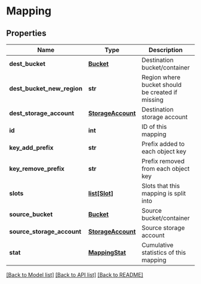 # Mapping

## Properties
Name | Type | Description | Notes
------------ | ------------- | ------------- | -------------
**dest_bucket** | [**Bucket**](Bucket.md) | Destination bucket/container | 
**dest_bucket_new_region** | **str** | Region where bucket should be created if missing | [optional] 
**dest_storage_account** | [**StorageAccount**](StorageAccount.md) | Destination storage account | 
**id** | **int** | ID of this mapping | 
**key_add_prefix** | **str** | Prefix added to each object key | [optional] 
**key_remove_prefix** | **str** | Prefix removed from each object key | [optional] 
**slots** | [**list[Slot]**](Slot.md) | Slots that this mapping is split into | 
**source_bucket** | [**Bucket**](Bucket.md) | Source bucket/container | 
**source_storage_account** | [**StorageAccount**](StorageAccount.md) | Source storage account | 
**stat** | [**MappingStat**](MappingStat.md) | Cumulative statistics of this mapping | 

[[Back to Model list]](../README.md#documentation-for-models) [[Back to API list]](../README.md#documentation-for-api-endpoints) [[Back to README]](../README.md)


